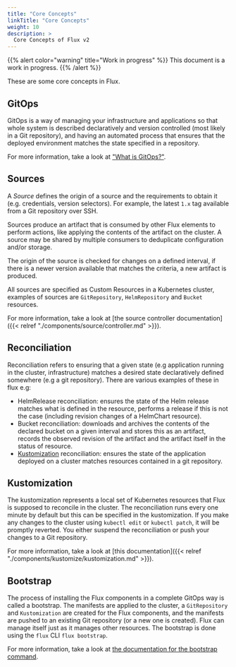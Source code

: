 ```yaml
---
title: "Core Concepts"
linkTitle: "Core Concepts"
weight: 10
description: >
  Core Concepts of Flux v2
---
```


{{% alert color="warning" title="Work in progress" %}}
This document is a work in progress.
{{% /alert %}}

These are some core concepts in Flux.

## GitOps

GitOps is a way of managing your infrastructure and applications so that whole system is described declaratively and version controlled (most likely in a Git repository), and having an automated process that ensures that the deployed environment matches the state specified in a repository.

For more information, take a look at ["What is GitOps?"](https://www.gitops.tech/#what-is-gitops).

## Sources

A *Source* defines the origin of a source and the requirements to obtain
it (e.g. credentials, version selectors). For example, the latest `1.x` tag
available from a Git repository over SSH.

Sources produce an artifact that is consumed by other Flux elements to perform
actions, like applying the contents of the artifact on the cluster. A source
may be shared by multiple consumers to deduplicate configuration and/or storage.

The origin of the source is checked for changes on a defined interval, if
there is a newer version available that matches the criteria, a new artifact
is produced.

All sources are specified as Custom Resources in a Kubernetes cluster, examples
of sources are `GitRepository`, `HelmRepository` and `Bucket` resources. 

For more information, take a look at [the source controller
documentation]({{< relref "./components/source/controller.md" >}}).

## Reconciliation

Reconciliation refers to ensuring that a given state (e.g application running in the cluster, infrastructure) matches a desired state declaratively defined somewhere (e.g a git repository). There are various examples of these in flux e.g:

- HelmRelease reconciliation: ensures the state of the Helm release matches what is defined in the resource, performs a release if this is not the case (including revision changes of a HelmChart resource).
- Bucket reconciliation: downloads and archives the contents of the declared bucket on a given interval and stores this as an artifact, records the observed revision of the artifact and the artifact itself in the status of resource.
- [Kustomization](#kustomization) reconciliation: ensures the state of the application deployed on a cluster matches resources contained in a git repository.

## Kustomization

The kustomization represents a local set of Kubernetes resources that Flux is supposed to reconcile in the cluster. The reconciliation runs every one minute by default but this can be specified in the kustomization. If you make any changes to the cluster using `kubectl edit` or `kubectl patch`, it will be promptly reverted. You either suspend the reconciliation or push your changes to a Git repository.

For more information, take a look at [this
documentation]({{< relref "./components/kustomize/kustomization.md" >}}).

## Bootstrap

The process of installing the Flux components in a complete GitOps way is called a bootstrap. The manifests are applied to the cluster, a `GitRepository` and `Kustomization` are created for the Flux components, and the manifests are pushed to an existing Git repository (or a new one is created). Flux can manage itself just as it manages other resources. 
The bootstrap is done using the `flux` CLI `flux bootstrap`.

For more information, take a look at [the documentation for the bootstrap command](./cmd/flux_bootstrap.md).
